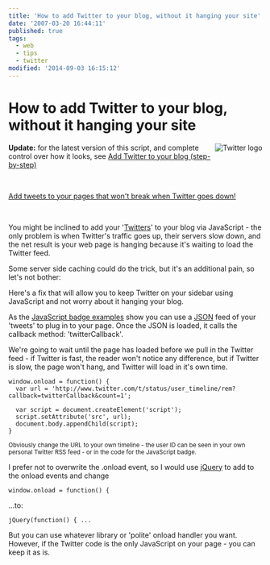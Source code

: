 ```yaml
---
title: 'How to add Twitter to your blog, without it hanging your site'
date: '2007-03-20 16:44:11'
published: true
tags:
  - web
  - tips
  - twitter
modified: '2014-09-03 16:15:12'
---
```

# How to add Twitter to your blog, without it hanging your site

<img alt="Twitter logo" src="/images/twitter_logo.png" style="float: right; padding: 0 0 5px 5px;" />

<div class="update"><p><strong>Update:</strong> for the latest version of this script, and complete control over how it looks, see <a href="/2007/05/18/add-twitter-to-your-blog-step-by-step/">Add Twitter to your blog (step-by-step)</a></p></div>

&nbsp;

[Add tweets to your pages that won't break when Twitter goes down!](/2007/05/18/add-twitter-to-your-blog-step-by-step/)

&nbsp;

You might be inclined to add your '[Twitters](http://twitter.com/rem)' to your blog via JavaScript - the only problem is when Twitter's traffic goes up, their servers slow down, and the net result is your web page is hanging because it's waiting to load the Twitter feed.

Some server side caching could do the trick, but it's an additional pain, so let's not bother:

Here's a fix that will allow you to keep Twitter on your sidebar using JavaScript and not worry about it hanging your blog.


<!--more-->

As the [JavaScript badge examples](http://twitter.com/account/badge) show you can use a [JSON](http://wikipedia.com/wiki/JSON) feed of your 'tweets' to plug in to your page.  Once the JSON is loaded, it calls the callback method: 'twitterCallback'.

We're going to wait until the page has loaded before we pull in the Twitter feed - if Twitter is fast, the reader won't notice any difference, but if Twitter is slow, the page won't hang, and Twitter will load in it's own time.

<pre><code>window.onload = function() {
  var url = 'http://www.twitter.com/t/status/user_timeline/rem?callback=twitterCallback&count=1';

  var script = document.createElement('script');
  script.setAttribute('src', url);
  document.body.appendChild(script);
}</code></pre>

<small>Obviously change the URL to your own timeline - the user ID can be seen in your own personal Twitter RSS feed - or in the code for the JavaScript badge.</small>

I prefer not to overwrite the .onload event, so I would use [jQuery](http://jquery.com) to add to the onload events and change

<code>window.onload = function() {</code>

...to:

<code>jQuery(function() { ...</code>

But you can use whatever library or 'polite' onload handler you want.  However, if the Twitter code is the only JavaScript on your page - you can keep it as is.
